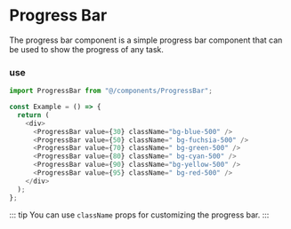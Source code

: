 # Progress Bar

The progress bar component is a simple progress bar component that can be used to show the progress of any task.

### use

```js
import ProgressBar from "@/components/ProgressBar";

const Example = () => {
  return (
    <div>
      <ProgressBar value={30} className="bg-blue-500" />
      <ProgressBar value={50} className=" bg-fuchsia-500" />
      <ProgressBar value={70} className=" bg-green-500" />
      <ProgressBar value={80} className=" bg-cyan-500" />
      <ProgressBar value={90} className="bg-yellow-500" />
      <ProgressBar value={95} className=" bg-red-500" />
    </div>
  );
};
```

::: tip
You can use `className` props for customizing the progress bar.
:::

